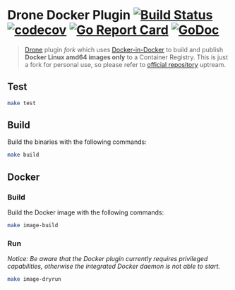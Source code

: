 # Drone Docker Plugin [![Build Status](https://travis-ci.com/joseluisq/drone-docker.svg?branch=master)](https://travis-ci.com/joseluisq/drone-docker) [![codecov](https://codecov.io/gh/joseluisq/drone-docker/branch/master/graph/badge.svg)](https://codecov.io/gh/joseluisq/drone-docker) [![Go Report Card](https://goreportcard.com/badge/github.com/joseluisq/drone-docker)](https://goreportcard.com/report/github.com/joseluisq/drone-docker) [![GoDoc](https://godoc.org/github.com/joseluisq/drone-docker?status.svg)](https://godoc.org/github.com/joseluisq/drone-docker)

> [Drone](https://drone.io/) plugin *fork* which uses [Docker-in-Docker](https://www.docker.com/blog/docker-can-now-run-within-docker/) to build and publish **Docker Linux amd64 images only** to a Container Registry.
> This is just a fork for personal use, so please refer to [official repository](https://github.com/drone-plugins/drone-docker) uptream.

## Test

```sh
make test
```

## Build

Build the binaries with the following commands:

```sh
make build
```

## Docker

### Build

Build the Docker image with the following commands:

```sh
make image-build
```

### Run

*Notice: Be aware that the Docker plugin currently requires privileged capabilities, otherwise the integrated Docker daemon is not able to start.*

```sh
make image-dryrun
```
